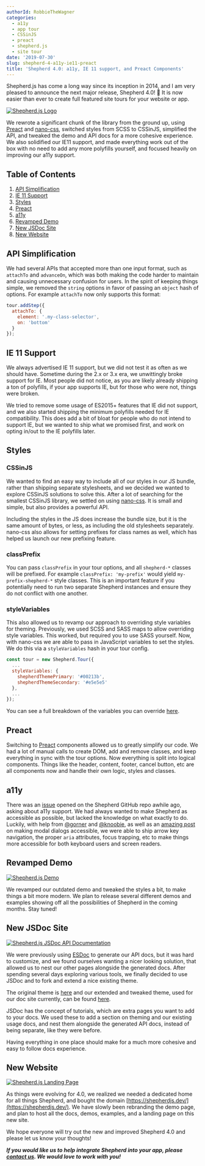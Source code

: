 ```yaml
---
authorId: RobbieTheWagner
categories:
  - a11y
  - app tour
  - CSSinJS
  - preact
  - shepherd.js
  - site tour
date: '2019-07-30'
slug: shepherd-4-a11y-ie11-preact
title: 'Shepherd 4.0: a11y, IE 11 support, and Preact Components'
---
```


Shepherd.js has come a long way since its inception in 2014, and I am very
pleased to announce the next major release, Shepherd 4.0! 🎉 It is now easier
than ever to create full featured site tours for your website or app.

[![Shepherd.js Logo](/img/blog/shepherd-4-a11y-ie11-preact/shepherd-logo.png)](https://shepherdjs.dev/)

We rewrote a significant chunk of the library from the ground up, using
[Preact](https://preactjs.com/) and
[nano-css](https://github.com/streamich/nano-css), switched styles from SCSS to
CSSinJS, simplified the API, and tweaked the demo and API docs for a more
cohesive experience. We also solidified our IE11 support, and made everything
work out of the box with no need to add any more polyfills yourself, and focused
heavily on improving our a11y support.

## Table of Contents

1. [API Simplification](#apisimplification)
1. [IE 11 Support](#ie11support)
1. [Styles](#styles)
1. [Preact](#preact)
1. [a11y](#a11y)
1. [Revamped Demo](#revampeddemo)
1. [New JSDoc Site](#newjsdocsite)
1. [New Website](#newwebsite)

## API Simplification

We had several APIs that accepted more than one input format, such as `attachTo`
and `advanceOn`, which was both making the code harder to maintain and causing
unnecessary confusion for users. In the spirit of keeping things simple, we
removed the `string` options in favor of passing an `object` hash of options.
For example `attachTo` now only supports this format:

```js
tour.addStep({
  attachTo: {
    element: '.my-class-selector',
    on: 'bottom'
  }
});
```

## IE 11 Support

We always advertised IE 11 support, but we did not test it as often as we should
have. Sometime during the 2.x or 3.x era, we unwittingly broke support for IE.
Most people did not notice, as you are likely already shipping a ton of
polyfills, if your app supports IE, but for those who were not, things were
broken.

We tried to remove some usage of ES2015+ features that IE did not support, and
we also started shipping the minimum polyfills needed for IE compatibility. This
does add a bit of bloat for people who do not intend to support IE, but we
wanted to ship what we promised first, and work on opting in/out to the IE
polyfills later.

## Styles

### CSSinJS

We wanted to find an easy way to include all of our styles in our JS bundle,
rather than shipping separate stylesheets, and we decided we wanted to explore
CSSinJS solutions to solve this. After a lot of searching for the smallest
CSSinJS library, we settled on using
[nano-css](https://github.com/streamich/nano-css). It is small and simple, but
also provides a powerful API.

Including the styles in the JS does increase the bundle size, but it is the same
amount of bytes, or less, as including the old stylesheets separately. nano-css
also allows for setting prefixes for class names as well, which has helped us
launch our new prefixing feature.

### classPrefix

You can pass `classPrefix` in your tour options, and all `shepherd-*` classes
will be prefixed. For example `classPrefix: 'my-prefix'` would yield
`my-prefix-shepherd-*` style classes. This is an important feature if you
potentially need to run two separate Shepherd instances and ensure they do not
conflict with one another.

### styleVariables

This also allowed us to revamp our approach to overriding style variables for
theming. Previously, we used SCSS and SASS maps to allow overriding style
variables. This worked, but required you to use SASS yourself. Now, with
nano-css we are able to pass in JavaScript variables to set the styles. We do
this via a `styleVariables` hash in your tour config.

```js
const tour = new Shepherd.Tour({
  ...
  styleVariables: {
    shepherdThemePrimary: '#00213b',
    shepherdThemeSecondary: '#e5e5e5'
  },
  ...
});
```

You can see a full breakdown of the variables you can override
[here](https://shepherdjs.dev/docs/tutorial-03-styling.html).

## Preact

Switching to [Preact](https://preactjs.com/) components allowed us to greatly
simplify our code. We had a lot of manual calls to create DOM, add and remove
classes, and keep everything in sync with the tour options. Now everything is
split into logical components. Things like the header, content, footer, cancel
button, etc are all components now and handle their own logic, styles and
classes.

## a11y

There was an [issue](https://github.com/shipshapecode/shepherd/issues/198)
opened on the Shepherd GitHub repo awhile ago, asking about a11y support. We had
always wanted to make Shepherd as accessible as possible, but lacked the
knowledge on what exactly to do. Luckily, with help from
[@gorner](https://github.com/gorner) and [@knoobie](https://github.com/knoobie),
as well as an [amazing post](https://bitsofco.de/accessible-modal-dialog/) on
making modal dialogs accessible, we were able to ship arrow key navigation, the
proper `aria` attributes, focus trapping, etc to make things more accessible for
both keyboard users and screen readers.

## Revamped Demo

[![Shepherd.js Demo](/img/blog/shepherd-4-a11y-ie11-preact/demo.png)](https://shepherdjs.dev/demo/)

We revamped our outdated demo and tweaked the styles a bit, to make things a bit
more modern. We plan to release several different demos and examples showing off
all the possibilities of Shepherd in the coming months. Stay tuned!

## New JSDoc Site

[![Shepherd.js JSDoc API Documentation](/img/blog/shepherd-4-a11y-ie11-preact/docs.png)](https://shepherdjs.dev/docs/)

We were previously using [ESDoc](https://esdoc.org/) to generate our API docs,
but it was hard to customize, and we found ourselves wanting a nicer looking
solution, that allowed us to nest our other pages alongside the generated docs.
After spending several days exploring various tools, we finally decided to use
JSDoc and to fork and extend a nice existing theme.

The original theme is [here](https://github.com/braintree/jsdoc-template) and
our extended and tweaked theme, used for our doc site currently, can be found
[here](https://github.com/shipshapecode/jsdoc-template-ship-shape).

JSDoc has the concept of tutorials, which are extra pages you want to add to
your docs. We used these to add a section on theming and our existing usage
docs, and nest them alongside the generated API docs, instead of being separate,
like they were before.

Having everything in one place should make for a much more cohesive and easy to
follow docs experience.

## New Website

[![Shepherd.js Landing Page](/img/blog/shepherd-4-a11y-ie11-preact/landing.png)](https://shepherdjs.dev/)

As things were evolving for 4.0, we realized we needed a dedicated home for all
things Shepherd, and bought the domain
[https://shepherdjs.dev/](https://shepherdjs.dev/). We have slowly been
rebranding the demo page, and plan to host all the docs, demos, examples, and a
landing page on this new site.

We hope everyone will try out the new and improved Shepherd 4.0 and please let
us know your thoughts!

**_If you would like us to help integrate Shepherd into your app, please
[contact us](https://shipshape.io/contact/). We would love to work with you!_**
